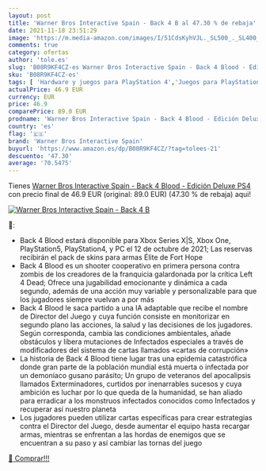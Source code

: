 ```yaml
---
layout: post
title: 'Warner Bros Interactive Spain - Back 4 B al 47.30 % de rebaja'
date: 2021-11-18 23:51:29
image: 'https://m.media-amazon.com/images/I/51CdsKyhVJL._SL500_._SL400_.jpg'
comments: true
category: ofertas
author: 'tole.es'
slug: 'B08R9KF4CZ-es Warner Bros Interactive Spain - Back 4 Blood - Edición...'
sku: 'B08R9KF4CZ-es'
tags: [ 'Hardware y juegos para PlayStation 4','Juegos para PlayStation 4','Videojuegos','ps4','warner bros interactive spain', ]
actualPrice: 46.9 EUR
currency: EUR
price: 46.9
comparePrice: 89.0 EUR
prodname: 'Warner Bros Interactive Spain - Back 4 Blood - Edición Deluxe PS4'
country: 'es'
flag: '🇪🇸'
brand: 'Warner Bros Interactive Spain'
buyurl: 'https://www.amazon.es/dp/B08R9KF4CZ/?tag=tolees-21'
descuento: '47.30'
average: '70.5475'
---
```


Tienes [Warner Bros Interactive Spain - Back 4 Blood - Edición Deluxe PS4](https://www.amazon.es/dp/B08R9KF4CZ/?tag=tolees-21) con precio final de  46.9 EUR (original: 89.0 EUR) (47.30 %  de rebaja) aqui!

[![Warner Bros Interactive Spain - Back 4 B](https://m.media-amazon.com/images/I/51CdsKyhVJL._SL500_._SL400_.jpg)](https://www.amazon.es/dp/B08R9KF4CZ/?tag=tolees-21)

🔎:

- Back 4 Blood estará disponible para Xbox Series X|S, Xbox One, PlayStation5, PlayStation4, y PC el 12 de octubre de 2021; Las reservas recibirán el pack de skins para armas Élite de Fort Hope
- Back 4 Blood es un shooter cooperativo en primera persona contra zombis de los creadores de la franquicia galardonada por la crítica Left 4 Dead; Ofrece una jugabilidad emocionante y dinámica a cada segundo, además de una acción muy variable y personalizable para que los jugadores siempre vuelvan a por más
- Back 4 Blood le saca partido a una IA adaptable que recibe el nombre de Director del Juego y cuya función consiste en monitorizar en segundo plano las acciones, la salud y las decisiones de los jugadores. Según corresponda, cambia las condiciones ambientales, añade obstáculos y libera mutaciones de Infectados especiales a través de modificadores del sistema de cartas llamados «cartas de corrupción»
- La historia de Back 4 Blood tiene lugar tras una epidemia catastrófica donde gran parte de la población mundial está muerta o infectada por un demoníaco gusano parásito; Un grupo de veteranos del apocalipsis llamados Exterminadores, curtidos por inenarrables sucesos y cuya ambición es luchar por lo que queda de la humanidad, se han aliado para erradicar a los monstruos infectados conocidos como Infectados y recuperar así nuestro planeta
- Los jugadores pueden utilizar cartas específicas para crear estrategias contra el Director del Juego, desde aumentar el equipo hasta recargar armas, mientras se enfrentan a las hordas de enemigos que se encuentran a su paso y así cambiar las tornas del juego

[🛒 Comprar!!!](https://www.amazon.es/dp/B08R9KF4CZ/?tag=tolees-21)
